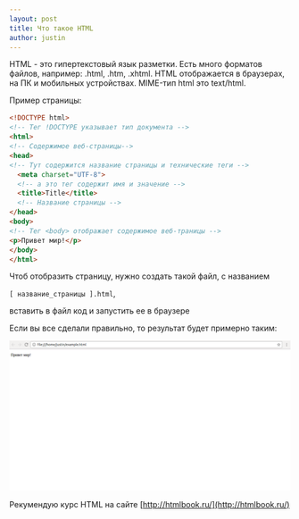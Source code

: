 ```yaml
---
layout: post
title: Что такое HTML
author: justin
---
```

HTML - это гипертекстовый язык разметки.
Есть много форматов файлов, например: .html, .htm, .xhtml.
HTML отображается в браузерах, на ПК и мобильных устройствах. MIME-тип html это
text/html.

Пример страницы:

```html
<!DOCTYPE html>
<!-- Тег !DOCTYPE указывает тип документа -->
<html>
<!-- Содержимое веб-страницы-->
<head>
<!-- Тут содержится название страницы и технические теги -->
  <meta charset="UTF-8">
  <!-- а это тег содержит имя и значение -->
  <title>Title</title>
  <!-- Название страницы -->
</head>
<body>
<!-- Тег <body> отображает содержимое веб-траницы -->
<p>Привет мир!</p>
</body>
</html>
```

Чтоб отобразить страницу, нужно создать такой файл,
c названием

`[ название_страницы ].html`,

 вставить в файл код и запустить ее в браузере

Если вы все сделали правильно,
то результат будет примерно таким:

![](/assets/img/example-html.png)

Рекумендую курс HTML на сайте
[http://htmlbook.ru/](http://htmlbook.ru/)